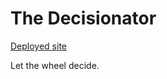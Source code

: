 # The Decisionator

[Deployed site](https://sjecollins.github.io/decisionator/)

Let the wheel decide.

